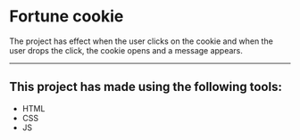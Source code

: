 # Fortune cookie

The project has effect when the user clicks on the cookie and when the user drops the click, the cookie opens and a message appears.

***

## This project has made using the following tools:
- HTML
- CSS
- JS

